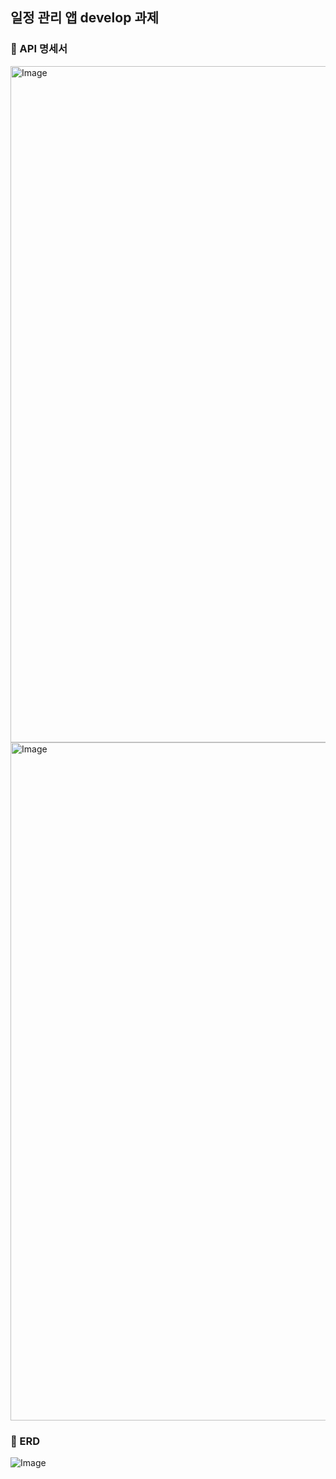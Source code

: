 ## 일정 관리 앱 develop 과제
### 🚀 API 명세서
<img width="1082" alt="Image" src="https://github.com/user-attachments/assets/960fb157-69f2-4bc4-8ae4-ba235501b713" />
<img width="1085" alt="Image" src="https://github.com/user-attachments/assets/67bce876-4482-4b5d-9259-db818e1e9dbe" />

### 🚀 ERD
![Image](https://github.com/user-attachments/assets/2e2cf471-9582-4dca-a400-83d9fe41c4ca)